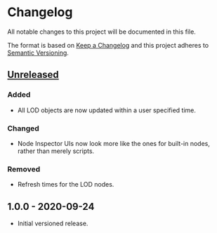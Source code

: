# Changelog

All notable changes to this project will be documented in this file.

The format is based on [Keep a Changelog](https://keepachangelog.com/en/1.0.0/)
and this project adheres to [Semantic Versioning](https://semver.org/spec/v2.0.0.html).

## [Unreleased]

### Added
* All LOD objects are now updated within a user specified time.
### Changed
* Node Inspector UIs now look more like the ones for built-in nodes, rather than merely scripts.
### Removed
* Refresh times for the LOD nodes.

## 1.0.0 - 2020-09-24

- Initial versioned release.

[Unreleased]: https://github.com/godot-extended-libraries/godot-lod/compare/v1.0.0...HEAD
